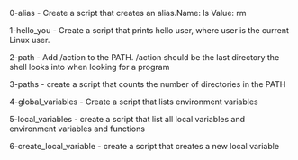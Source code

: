 0-alias - Create a script that creates an alias.Name: ls Value: rm

1-hello_you - Create a script that prints hello user, where user is the current Linux user.

2-path - Add /action to the PATH. /action should be the last directory the shell looks into when looking for a program

3-paths - create a script that counts the number of directories in the PATH

4-global_variables - Create a script that lists environment variables

5-local_variables - create a script that list all local variables and environment variables and functions

6-create_local_variable - create a script that creates a new local variable
